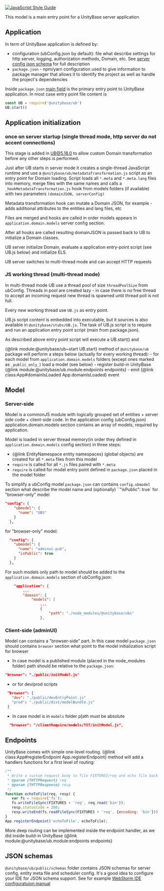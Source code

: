 ﻿[![JavaScript Style Guide](https://img.shields.io/badge/code_style-standard-brightgreen.svg)](https://standardjs.com)

This model is a main entry point for a UnityBase server application.

## Application

In term of UnityBase application is defined by:
 - configuration (ubConfig.json by default): file what
 describe settings for http server, logging, authorization methods,
 Domain, etc. See [server config json schema](https://unitybase.info/docson/index.html#https://unitybase.info/models/UB/schemas/ubConfig.schema.json)
 for full description
 - `package.json` - npm/yarn configuration used to give information to
 package manager that allows it to identify the project as well as
 handle the project's dependencies

Inside `package.json` [main field](https://docs.npmjs.com/files/package.json#main)
is the primary entry point to UnityBase application. In most case entry point
file content is

```JavaScript
const UB = require('@unitybase/ub')
UB.start()
```

## Application initialization
### once on server startup (single thread mode, http server do not accent connections)
 This stage is added in UB@5.18.0 to allow custom Domain transformation before any other steps is performed.
 
 Just after UB starts in server mode it creates a single-thread JavaScript runtime and use a `@unitybase/ub/metadataTransformation.js`
 script as an entry point for Domain loading. Script loads all `*.meta` and `*.meta.lang` files into memory, merge files with the same names
 and calls a `_hookMetadataTransformation.js` hook from models folders (if available) with two parameters `(domainJSON, serverConfig)`
 
 Metadata transformation hook can mutate a Domain JSON, for example - adds additional attributes to the entities and lang files, etc     
 
 Files are merged and hooks are called in order models appears in `application.domain.models` server config section.
 
 After all hooks are called resulting domainJSON is passed back to UB to initialize a Domain classes.
 
 UB server initialize Domain, evaluate a application entry-point script (see UB.js below) and initialize ELS.
 
 UB server switches to multi-thread mode and can accept HTTP requests
    
### JS working thread (multi-thread mode)
  In multi-thread mode UB use a thread pool of size `threadPoolSize` from ubConfig.
  Threads in pool are created lazy - in case there is no free thread to accept an incoming request new thread is spawned
  until thread poll is not full.
     
  Every new working thread use `UB.js` as entry point.
  
  UB.js script content is embedded into executable, but it sources is also available in `@unitybase/stubs/UB.js`.
  The task of UB.js script is to require and run an application entry point script (main from package.json). 
  
  As described above entry point script will execute a UB.start() and   
    
{@link module:@unitybase/ub~start UB.start} method of `@unitybase/ub` package will perform a steps below
 (actually for every working thread):
     - for each model from `application.domain.models` folders (except ones marked as `_public_only_`)
      load a model (see below)
     - register build-in UnityBase {@link module:@unitybase/ub.module:endpoints endpoints}
     - emit {@link class:App#domainIsLoaded App.domainIsLoaded} event

## Model
### Server-side
Model is a commonJS module with logically grouped set of entities + server side code + client-side code.
In the application config (ubConfig.json) application.domain.models section contains an array of models, required by application.

Model is loaded in server thread memory(in order they defined in `application.domain.models` config section) in three steps:
 - {@link EntityNamespace entity namespaces} (global objects) are created for all `*.meta` files from this model
 - `require` is called for all `*.js` files paired with `*.meta`
 - `require` is called for model entry point defined in `package.json` placed in the model folder

To simplify a ubConfig model `package.json` can contains `config.ubmodel` section what describe the
model name and (optionally) ``"isPublic": true` for "browser-only" model

```json
"config": {
    "ubmodel": {
      "name": "UBS"
    }
  },
```

for "browser-only" model:
```json
  "config": {
    "ubmodel": {
      "name": "adminui-pub",
      "isPublic": true
    }
  },
```

For such models only path to model should be added to the `application.domain.models` section of ubConfig.json:
```json
	"application": {
        ...
		"domain": {
			"models": [
			    ...
				{
					"path": "./node_modules/@unitybase/ubs"
				},
```

### Client-side (adminUI)
Model can contains a "browser-side" part. In this case model `package.json` should contains `browser` section
what point to the model initialization script for browser

 - In case model is a published module (placed in the node_modules folder) path should be relative to the `package.json`:

 ```json
 "browser": "./public/initModel.js"
 ```

 - or for dev/prod scripts

 ```json
  "browser": {
    "dev": "./public/devEntryPoint.js"
    "prod": "./public/dist/modelBundle.js"
  }
 ```

 - In case model is in `models` folder p[ath must be absolute
 ```json
   "browser": "/clientRequire/models/TST/initModel.js",
 ```


## Endpoints
UnityBase comes with simple one-level routing.
{@link class:App#registerEndpoint App.registerEndpoint} method will add a handlers
functions for a first level of routing:

```js
/**
 * Write a custom request body to file FIXTURES/req and echo file back to client
 * @param {THTTPRequest} req
 * @param {THTTPResponse} resp
 */
function echoToFile(req, resp) {
   var fs = require('fs');
   fs.writeFileSync(FIXTURES + 'req', req.read('bin'));
   resp.statusCode = 200;
   resp.writeEnd(fs.readFileSync(FIXTURES + 'req', {encoding: 'bin'}));
}
App.registerEndpoint('echoToFile', echoToFile);
```

More deep routing can be implemented inside the endpoint handler, as we
did inside build-in UnityBase {@link module:@unitybase/ub.module:endpoints endpoints}

## JSON schemas
`@unitybase/ub/public/schemas` folder contains JSON schemas for server config, entity meta file and scheduler config.
It's a good idea to configure your IDE for JSON schema support.
See for example [WebStorm IDE configuratuion manual](https://git-pub.intecracy.com/unitybase/ubjs/wikis/configuring-webstorm)




